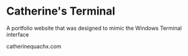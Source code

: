 # Catherine's Terminal

A portfolio website that was designed to mimic the Windows Terminal interface

catherinequachx.com

